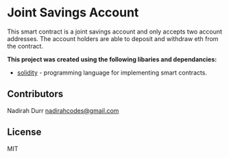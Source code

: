 # Joint Savings Account 

This smart contract is a joint savings account and only accepts two account addresses. The account holders are able to deposit and withdraw eth from the contract.


**This project was created using the following libaries and dependancies:**

* [solidity](https://docs.soliditylang.org/en/v0.8.13/) - programming language for implementing smart contracts.


## Contributors

Nadirah Durr
nadirahcodes@gmail.com

## License
MIT
